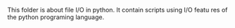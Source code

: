 This folder is about file I/O in python. It contain scripts using I/O featu
res of the python programing language.

